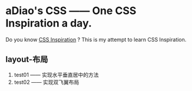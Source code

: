 # aDiao's CSS —— One CSS Inspiration a day.

Do you know [CSS Inspiration](https://chokcoco.github.io/CSS-Inspiration/?spm=a2c6h.12873639.article-detail.9.1cf43087EgyMxW#/) ? This is my attempt to learn CSS Inspiration.

## layout-布局

1. test01 —— 实现水平垂直居中的方法
2. test02 —— 实现双飞翼布局
